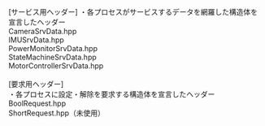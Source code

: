 [サービス用ヘッダー]
・各プロセスがサービスするデータを網羅した構造体を宣言したヘッダー<br>
CameraSrvData.hpp<br>
IMUSrvData.hpp<br>
PowerMonitorSrvData.hpp<br>
StateMachineSrvData.hpp<br>
MotorControllerSrvData.hpp<br>
<br>
[要求用ヘッダー]<br>
・各プロセスに設定・解除を要求する構造体を宣言したヘッダー<br>
BoolRequest.hpp<br>
ShortRequest.hpp（未使用）<br>
